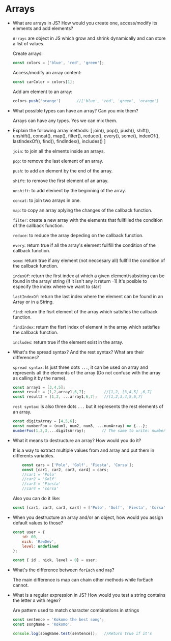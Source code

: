 # Arrays

- What are arrays in JS? How would you create one, access/modify its elements and add elements?

    ``Arrays`` are object in JS which grow and shrink dynamically and can store a list of values.

    Create arrays:
    ```javascript
    const colors = ['blue', 'red', 'green'];
    ```
    Access/modify an array content:
    ```javascript
    const carColor = colors[1];
    ```
    Add am element to an array:
    ```javascript
    colors.push('orange')       //['blue', 'red', 'green', 'orange']
    ```


- What possible types can have an array? Can you mix them?

    Arrays can have any types. Yes we can mix them.

- Explain the following array methods: [ join(), pop(), push(), shift(), unshift(), concat(), map(), filter(), reduce(), every(), some(), indexOf(), lastIndexOf(), find(), findIndex(), includes() ]

    ``join``: to join all the elments inside an arrays.

    ``pop``: to remove the last element of an array.

    ``push``: to add an element by the end of the array.

    ``shift``: to remove the first element of an array.

    ``unshift``: to add element by the beginning of the array.

    ``concat``: to join two arrays in one.

    ``map``: to copy an array aplying the changes of the callback function.

    ``filter``: create a new array with the elements that fullfilled the condition of the callback function.

    ``reduce``: to reduce the array depeding on the callback function.

    ``every``: return true if all the array's element fullfill the condition of the callback function.

    ``some``: return true if any element (not neccesary all) fullfill the condition of the callback function.

    ``indexOf``: return the first index at which a given element/substring can be found in the array/ string (if it isn't any it return -1) It's posible to especify the index where we want to start 

    ``lastIndexOf``: return the last index where the element can be found in an Array or in a String.

    ``find``: return the fisrt element of the array which satisfies the callback function.

    ``findIndex``: return the fisrt index of element in the array which satisfies the callback function.

    ``includes``: return true if the element exist in the array.


- What's the spread syntax? And the rest syntax? What are their differences?

    ``spread syntax``: Is just three dots ``...``, it can be used on array and represents all the elements of the array (Do not confuse with the array as calling it by the name).
    ```javascript
    const array1 = [3,4,5];
    const result = [1,2,array1,6,7];        //[1,2, [3,4,5] ,6,7]
    const result2 = [1,2, ...array1,6,7];   //[1,2,3,4,5,6,7]
    ```
    ``rest syntax``: Is also three dots ``...``  but it represents the rest elements of an array.
    ```javascript
    const digitsArray = [4,5,6];
    const numberFoo = (num1, num2, num3, ...numArray) => {...};
    numberFoo(1,2,3,...digitsArray);       // The same to write: numberFoo(1,2,3,4,5,6)
    ```

- What it means to destructure an array? How would you do it?

    It is a way to extract multiple values from and array and put them in differents variables.
    ```javascript
        const cars = ['Polo', 'Golf', 'Fiesta', 'Corsa'];
        const [car1, car2, car3, car4] = cars;
        //car1 = 'Polo'
        //car2 = 'Golf'
        //car3 = 'Fiesta'
        //car4 = 'corsa'
    ```
    Also you can do it like:
    ```javascript
    const [car1, car2, car3, car4] = ['Polo', 'Golf', 'Fiesta', 'Corsa'];
    ```

- When you destructure an array and/or an object, how would you assign default values to those?
    
    ```javascript
    const user = {
        id: 00,
        nick: 'RawDev',
        level: undefined
    };

    const { id , nick, level = 0} = user;
    ```  

- What's the difference between `forEach` and `map`?

    The main difference is map can chain  other methods while forEach cannot.

- What is a regular expression in JS? How would you test a string contains the letter `A` with regex?

    Are pattern used to match character combinations in strings
    ```javascript
    const sentence = 'Kokomo the best song';
    const songName = 'Kokomo';

    console.log(songName.test(sentence));   //Return true if it's
    ```

